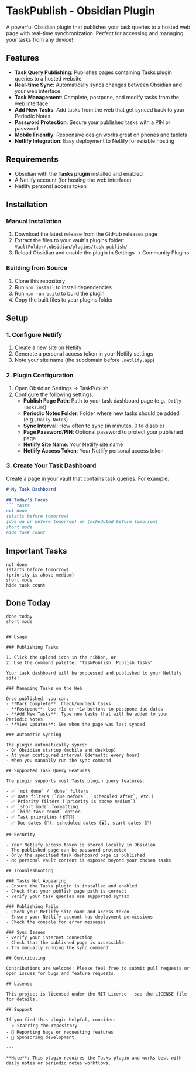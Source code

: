 # TaskPublish - Obsidian Plugin

A powerful Obsidian plugin that publishes your task queries to a hosted web page with real-time synchronization. Perfect for accessing and managing your tasks from any device!

## Features

- **Task Query Publishing**: Publishes pages containing Tasks plugin queries to a hosted website
- **Real-time Sync**: Automatically syncs changes between Obsidian and your web interface
- **Task Management**: Complete, postpone, and modify tasks from the web interface
- **Add New Tasks**: Add tasks from the web that get synced back to your Periodic Notes
- **Password Protection**: Secure your published tasks with a PIN or password
- **Mobile Friendly**: Responsive design works great on phones and tablets
- **Netlify Integration**: Easy deployment to Netlify for reliable hosting

## Requirements

- Obsidian with the **Tasks plugin** installed and enabled
- A Netlify account (for hosting the web interface)
- Netlify personal access token

## Installation

### Manual Installation

1. Download the latest release from the GitHub releases page
2. Extract the files to your vault's plugins folder: `VaultFolder/.obsidian/plugins/task-publish/`
3. Reload Obsidian and enable the plugin in Settings → Community Plugins

### Building from Source

1. Clone this repository
2. Run `npm install` to install dependencies
3. Run `npm run build` to build the plugin
4. Copy the built files to your plugins folder

## Setup

### 1. Configure Netlify

1. Create a new site on [Netlify](https://netlify.com)
2. Generate a personal access token in your Netlify settings
3. Note your site name (the subdomain before `.netlify.app`)

### 2. Plugin Configuration

1. Open Obsidian Settings → TaskPublish
2. Configure the following settings:
   - **Publish Page Path**: Path to your task dashboard page (e.g., `Daily Tasks.md`)
   - **Periodic Notes Folder**: Folder where new tasks should be added (e.g., `Daily Notes`)
   - **Sync Interval**: How often to sync (in minutes, 0 to disable)
   - **Page Password/PIN**: Optional password to protect your published page
   - **Netlify Site Name**: Your Netlify site name
   - **Netlify Access Token**: Your Netlify personal access token

### 3. Create Your Task Dashboard

Create a page in your vault that contains task queries. For example:

```markdown
# My Task Dashboard

## Today's Focus
``` tasks
not done 
(starts before tomorrow) 
(due on or before tomorrow) or (scheduled before tomorrow)
short mode
hide task count
```

## Important Tasks
``` tasks
not done
(starts before tomorrow) 
(priority is above medium)
short mode
hide task count
```

## Done Today
``` tasks
done today
short mode
```
```

## Usage

### Publishing Tasks

1. Click the upload icon in the ribbon, or
2. Use the command palette: "TaskPublish: Publish Tasks"

Your task dashboard will be processed and published to your Netlify site!

### Managing Tasks on the Web

Once published, you can:
- **Mark Complete**: Check/uncheck tasks
- **Postpone**: Use +1d or +1w buttons to postpone due dates
- **Add New Tasks**: Type new tasks that will be added to your Periodic Notes
- **View Updates**: See when the page was last synced

### Automatic Syncing

The plugin automatically syncs:
- On Obsidian startup (mobile and desktop)
- At your configured interval (default: every hour)
- When you manually run the sync command

## Supported Task Query Features

The plugin supports most Tasks plugin query features:

- ✅ `not done` / `done` filters
- ✅ Date filters (`due before`, `scheduled after`, etc.)
- ✅ Priority filters (`priority is above medium`)
- ✅ `short mode` formatting
- ✅ `hide task count` option
- ✅ Task priorities (⏫🔺🔼🔽)
- ✅ Due dates (📅), scheduled dates (⏳), start dates (🛫)

## Security

- Your Netlify access token is stored locally in Obsidian
- The published page can be password protected
- Only the specified task dashboard page is published
- No personal vault content is exposed beyond your chosen tasks

## Troubleshooting

### Tasks Not Appearing
- Ensure the Tasks plugin is installed and enabled
- Check that your publish page path is correct
- Verify your task queries use supported syntax

### Publishing Fails
- Check your Netlify site name and access token
- Ensure your Netlify account has deployment permissions
- Check the console for error messages

### Sync Issues
- Verify your internet connection
- Check that the published page is accessible
- Try manually running the sync command

## Contributing

Contributions are welcome! Please feel free to submit pull requests or open issues for bugs and feature requests.

## License

This project is licensed under the MIT License - see the LICENSE file for details.

## Support

If you find this plugin helpful, consider:
- ⭐ Starring the repository
- 🐛 Reporting bugs or requesting features
- 💝 Sponsoring development

---

**Note**: This plugin requires the Tasks plugin and works best with daily notes or periodic notes workflows.
